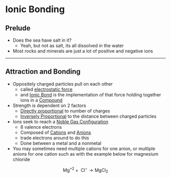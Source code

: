 # Ionic Bonding

## Prelude

- Does the sea have salt in it?
  - Yeah, but not as salt, its all dissolved in the water
- Most rocks and minerals are just a lot of positive and negative ions

---

## Attraction and Bonding

- Oppositely charged particles pull on each other
  - called <u>electrostatic force</u>
  - and <u>Ionic Bond</u> is the implementation of that force holding together ions in a <u>Compound</u>
- Strength is dependent on 2 factors
  - <u>Directly proportional</u> to number of charges
  - <u>Inversely Proportional</u> to the distance between charged particles
- Ions seek to reach a <u>Noble Gas Configuration</u>
  - 8 valence electrons
  - Composed of <u>Cations</u> and <u>Anions</u>
  - trade electrons around to do this
  - Done between a metal and a nonmetal
- You may sometimes need multiple cations for one anion, or multiple anions for one cation such as with the example below for magnesium chloride

$$
\text {Mg}^{+2} + \text  { Cl}^- \rightarrow \text {Mg} \text  {Cl}_2
$$


